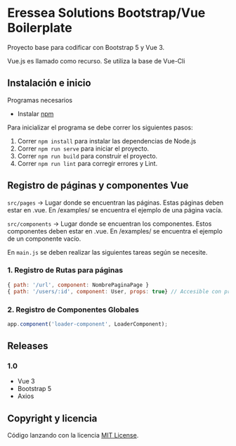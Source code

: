 # Eressea Solutions Bootstrap/Vue Boilerplate

Proyecto base para codificar con Bootstrap 5 y Vue 3.

Vue.js es llamado como recurso. Se utiliza la base de Vue-Cli

## Instalación e inicio

Programas necesarios
- Instalar [npm](https://www.npmjs.com/)

Para inicializar el programa se debe correr los siguientes pasos:
1. Correr `npm install` para instalar las dependencias de Node.js
2. Correr `npm run serve` para iniciar el proyecto.
3. Correr `npm run build` para construir el proyecto.
4. Correr `npm run lint` para corregir errores y Lint.

## Registro de páginas y componentes Vue

`src/pages` -> Lugar donde se encuentran las páginas. Estas páginas deben estar en .vue. En /examples/ se encuentra el ejemplo de una página vacía.

`src/components` -> Lugar donde se encuentran los componentes. Estos componentes deben estar en .vue. En /examples/ se encuentra el ejemplo de un componente vacío.

En `main.js` se deben realizar las siguientes tareas según se necesite.

### 1. Registro de Rutas para páginas
  ```js
{ path: '/url', component: NombrePaginaPage }
{ path: '/users/:id', component: User, props: true} // Accesible con props: ['id']
```

### 2. Registro de Componentes Globales
  ```js
app.component('loader-component', LoaderComponent);
```

## Releases

### 1.0
- Vue 3
- Bootstrap 5
- Axios

## Copyright y licencia
Código lanzando con la licencia [MIT License](https://github.com/renesilva/es-boilerplate-vue/blob/master/LICENSE).
